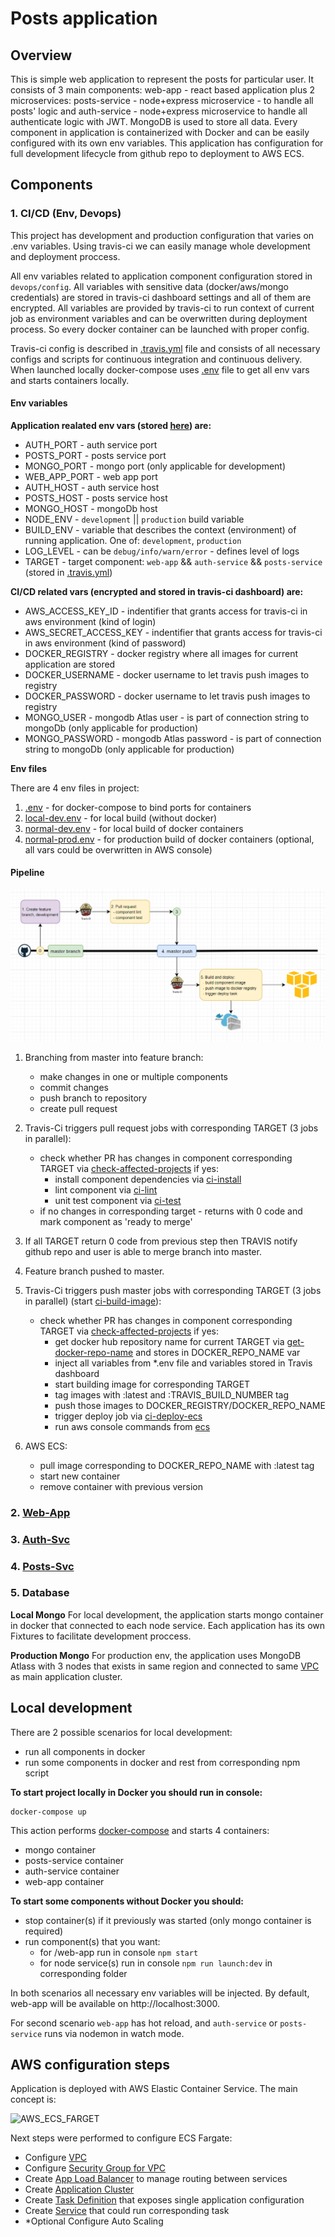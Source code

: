 # Posts application

## Overview

This is simple web application to represent the posts for particular user. It consists of 3 main components: web-app - react based application plus 2 microservices: posts-service - node+express microservice - to handle all posts' logic and auth-service - node+express microservice to handle all authenticate logic with JWT. MongoDB is used to store all data. Every component in application is containerized with Docker and can be easily configured with its own env variables. This application has configuration for full development lifecycle from github repo to deployment to AWS ECS.

## Components
### 1. CI/CD (Env, Devops)
This project has development and production configuration that varies on .env variables.
Using travis-ci we can easily manage whole development and deployment proccess.

All env variables related to application component configuration stored in ```devops/config```. All variables with sensitive data (docker/aws/mongo credentials) are stored in travis-ci dashboard settings and all of them are encrypted. All variables are provided by travis-ci to run context of current job as environment variables and can be overwritten during deployment process. So every docker container can be launched with proper config.

Travis-ci config is described in [.travis.yml](.travis.yml) file and consists of all necessary configs and scripts for continuous integration and continuous delivery.
When launched locally docker-compose uses [.env](.env) file to get all env vars and starts containers locally.

#### Env variables
**Application realated env vars (stored [here](devops/config/)) are:**

- AUTH_PORT - auth service port
- POSTS_PORT - posts service port
- MONGO_PORT - mongo port (only applicable for development)
- WEB_APP_PORT - web app port
- AUTH_HOST - auth service host
- POSTS_HOST - posts service host
- MONGO_HOST - mongoDb host
- NODE_ENV - ```development``` || ```production``` build variable
- BUILD_ENV - variable that describes the context (environment) of running application. One of: ```development```, ```production```
- LOG_LEVEL - can be ```debug/info/warn/error``` - defines level of logs
- TARGET - target component: ```web-app``` && ```auth-service``` && ```posts-service``` (stored in [.travis.yml](.travis.yml))

**CI/CD related vars (encrypted and stored in travis-ci dashboard) are:**

- AWS_ACCESS_KEY_ID - indentifier that grants access for travis-ci in aws environment (kind of login)
- AWS_SECRET_ACCESS_KEY - indentifier that grants access for travis-ci in aws environment (kind of password)
- DOCKER_REGISTRY - docker registry where all images for current application are stored
- DOCKER_USERNAME - docker username to let travis push images to registry
- DOCKER_PASSWORD - docker username to let travis push images to registry
- MONGO_USER - mongodb Atlas user - is part of connection string to mongoDb (only applicable for production)
- MONGO_PASSWORD - mongodb Atlas password - is part of connection string to mongoDb (only applicable for production)

**Env files**

There are 4 env files in project:
1. [.env](.env) - for docker-compose to bind ports for containers
2. [local-dev.env](devops/config/local-dev.env) - for local build (without docker)
3. [normal-dev.env](devops/config/normal-dev.env) - for local build of docker containers
4. [normal-prod.env](devops/config/normal-prod.env) - for production build of docker containers (optional, all vars could be overwritten in AWS console)

#### Pipeline
![ci-cd_image](ci_cd_pipeline.png)

1. Branching from master into feature branch:
    - make changes in one or multiple components
    - commit changes
    - push branch to repository
    - create pull request

2. Travis-Ci triggers pull request jobs with corresponding TARGET (3 jobs in parallel):
    - check whether PR has changes in component corresponding TARGET via [check-affected-projects](devops/scripts/check-affected-projects.sh) if yes:
        - install component dependencies via [ci-install](devops/scripts/ci-install.sh)
        - lint component via [ci-lint](devops/scripts/ci-lint.sh)
        - unit test component via [ci-test](devops/scripts/ci-test.sh)
    - if no changes in corresponding target - returns with 0 code and mark component as 'ready to merge'

3. If all TARGET return 0 code from previous step then TRAVIS notify github repo and user is able to merge branch into master.
4. Feature branch pushed to master.
5. Travis-Ci triggers push master jobs with corresponding TARGET (3 jobs in parallel) (start [ci-build-image](devops/scripts/ci-build-image.sh)):
    - check whether PR has changes in component corresponding TARGET via [check-affected-projects](devops/scripts/check-affected-projects.sh) if yes:
        - get docker hub repository name for current TARGET via [get-docker-repo-name](devops/scripts/get-docker-repo-name.sh) and stores in DOCKER_REPO_NAME var
        - inject all variables from *.env file and variables stored in Travis dashboard
        - start building image for corresponding TARGET
        - tag images with :latest and :TRAVIS_BUILD_NUMBER tag
        - push those images to DOCKER_REGISTRY/DOCKER_REPO_NAME
        - trigger deploy job via [ci-deploy-ecs](devops/scripts/ci-deploy-ecs.sh)
        - run aws console commands from [ecs](devops/scripts/ecs.sh)
6. AWS ECS:
    - pull image corresponding to DOCKER_REPO_NAME with :latest tag
    - start new container
    - remove container with previous version


### 2. [Web-App](web-app/README.md)

### 3. [Auth-Svc](auth-service/README.md)

### 4. [Posts-Svc](posts-service/README.md)

### 5. Database
**Local Mongo**
For local development, the application starts mongo container in docker that connected to each node service. Each application has its own Fixtures to facilitate development proccess.

**Production Mongo**
For production env, the application uses MongoDB Atlass with 3 nodes that exists in same region and connected to same [VPC](https://aws.amazon.com/vpc/) as main application cluster.

## Local development
There are 2 possible scenarios for local development:
- run all components in docker
- run some components in docker and rest from corresponding npm script

**To start project locally in Docker you should run in console:**
```
docker-compose up
```

This action performs [docker-compose](docker-compose.yml) and starts 4 containers:
- mongo container
- posts-service container
- auth-service container
- web-app container

**To start some components without Docker you should:**
- stop container(s) if it previously was started (only mongo container is required)
- run component(s) that you want:
    - for /web-app run in console ```npm start```
    - for node service(s) run in console ```npm run launch:dev``` in corresponding folder

In both scenarios all necessary env variables will be injected. By default, web-app will be available on http://localhost:3000.

For second scenario ```web-app``` has hot reload, and ```auth-service``` or ```posts-service``` runs via nodemon in watch mode.

## AWS configuration steps

Application is deployed with AWS Elastic Container Service. The main concept is:

![AWS_ECS_FARGET](https://docs.aws.amazon.com/AmazonECS/latest/developerguide/images/overview-fargate.png)

Next steps were performed to configure ECS Fargate:
- Configure [VPC](https://aws.amazon.com/vpc/)
- Configure [Security Group for VPC](https://docs.aws.amazon.com/vpc/latest/userguide/VPC_SecurityGroups.html)
- Create [App Load Balancer](https://docs.aws.amazon.com/elasticloadbalancing/latest/application/introduction.html) to manage routing between services
- Create [Application Cluster](https://docs.aws.amazon.com/AmazonECS/latest/developerguide/clusters.html)
- Create [Task Definition](https://docs.aws.amazon.com/AmazonECS/latest/developerguide///task_definitions.html) that exposes single application configuration
- Create [Service](https://docs.aws.amazon.com/AmazonECS/latest/developerguide/ecs_services.html) that could run corresponding task
- *Optional Configure Auto Scaling
